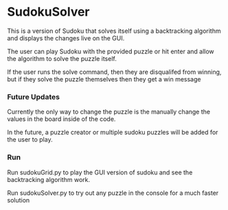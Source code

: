 # SudokuSolver

This is a version of Sudoku that solves itself using a backtracking algorithm and displays the changes live on the GUI.

The user can play Sudoku with the provided puzzle or hit enter and allow the algorithm to solve the puzzle itself.

If the user runs the solve command, then they are disqualifed from winning, but if they solve the puzzle themselves then they get a win message

### Future Updates

Currently the only way to change the puzzle is the manually change the values in the board inside of the code.

In the future, a puzzle creator or multiple sudoku puzzles will be added for the user to play.


### Run

Run sudokuGrid.py to play the GUI version of sudoku and see the backtracking algorithm work.

Run sudokuSolver.py to try out any puzzle in the console for a much faster solution